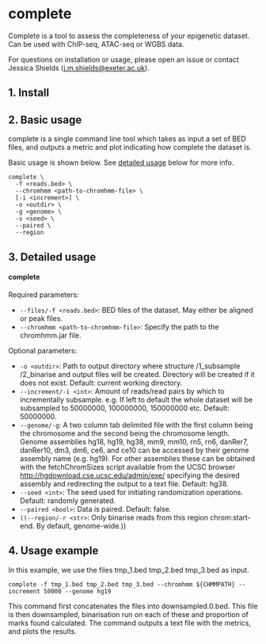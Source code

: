 # complete

Complete is a tool to assess the completeness of your epigenetic dataset. Can be used with ChIP-seq, ATAC-seq or WGBS data.

For questions on installation or usage, please open an issue or contact Jessica Shields (j.m.shields@exeter.ac.uk).

## 1. Install

## 2. Basic usage
complete is a single command line tool which takes as input a set of BED files, and outputs a metric and plot indicating how complete the dataset is.

Basic usage is shown below. See [detailed usage](https://github.com/aspides-js/complete/edit/main/README.md#3-detailed-usage) below for more info.

```
complete \
  -f <reads.bed> \
  --chromhmm <path-to-chromhmm-file> \
  [-i <increment>] \
  -o <outdir> \
  -g <genome> \
  -s <seed> \
  --paired \
  --region
```

## 3. Detailed usage

#### complete

Required parameters:


* `--files/-f <reads.bed>`: BED files of the dataset. May either be aligned or peak files. 
* `--chromhmm <path-to-chromhmm-file>`: Specify the path to the chromhmm.jar file. 

Optional parameters:

* `-o <outdir>`: Path to output directory where structure <outdir>/1_subsample <outdir>/2_binarise and output files will be created. Directory will be created if it does not exist. Default: current working directory.  
* `--increment/-i <int>`: Amount of reads/read pairs by which to incrementally subsample. e.g. If left to default the whole dataset will be subsampled to 50000000, 100000000, 150000000 etc. Default: 50000000. 
* `--genome/-g`: A two column tab delimited file with the first column being the chromosome and the second being the chromosome length. Genome assemblies hg18, hg19, hg38, mm9, mm10, rn5, rn6, danRer7, danRer10, dm3, dm6, ce6, and ce10 can be accessed by their genome assembly name (e.g. hg19). For other assemblies these can be
obtained with the fetchChromSizes script available from the UCSC browser http://hgdownload.cse.ucsc.edu/admin/exe/
specifying the desired assembly and redirecting the output to a text file. Default: hg38.
* `--seed <int>`: The seed used for initiating randomization operations. Default: randomly generated.
* `--paired <bool>`: Data is paired. Default: false.
* `((--region/-r <str>`: Only binarise reads from this region chrom:start-end. By default, genome-wide.))

## 4. Usage example
In this example, we use the files tmp_1.bed tmp_2.bed tmp_3.bed as input.

`complete -f tmp_1.bed tmp_2.bed tmp_3.bed --chromhmm ${CHMMPATH} --increment 50000 --genome hg19 `

This command first concatenates the files into downsampled.0.bed. This file is then downsampled, binarisation run on each of these and proportion of marks found calculated. The command outputs a text file with the metrics, and plots the results.
